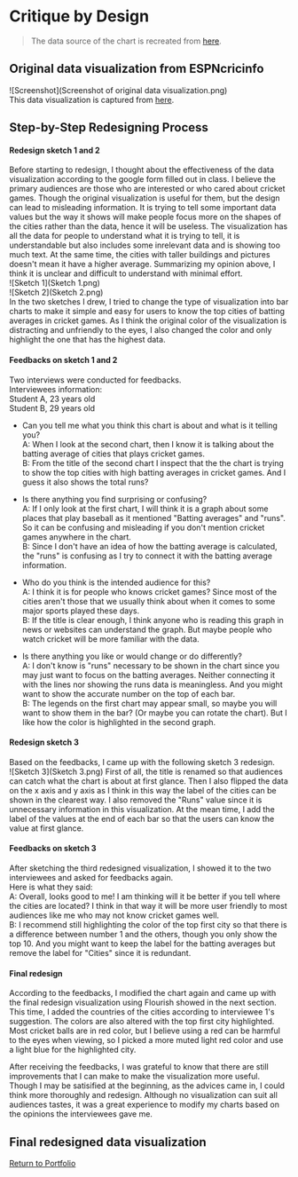 # Critique by Design
>  The data source of the chart is recreated from [here](https://runrepeat.com/your-city-cricket-world-cup-rankings).  

## Original data visualization from ESPNcricinfo
![Screenshot](Screenshot of original data visualization.png)  
This data visualization is captured from [here](https://www.espncricinfo.com/story/which-top-cricket-city-would-win-the-world-cup-1196522).  
  
## Step-by-Step Redesigning Process
#### Redesign sketch 1 and 2
Before starting to redesign, I thought about the effectiveness of the data visualization according to the google form filled out in class. I believe the primary audiences are those who are interested or who cared about cricket games. Though the original visualization is useful for them, but the design can lead to misleading information. It is trying to tell some important data values but the way it shows will make people focus more on the shapes of the cities rather than the data, hence it will be useless. The visualization has all the data for people to understand what it is trying to tell, it is understandable but also includes some inrelevant data and is showing too much text. At the same time, the cities with taller buildings and pictures doesn't mean it have a higher average. Summarizing my opinion above, I think it is unclear and difficult to understand with minimal effort.  
![Sketch 1](Sketch 1.png)  
![Sketch 2](Sketch 2.png)  
In the two sketches I drew, I tried to change the type of visualization into bar charts to make it simple and easy for users to know the top cities of batting averages in cricket games. As I think the original color of the visualization is distracting and unfriendly to the eyes, I also changed the color and only highlight the one that has the highest data.  
  
#### Feedbacks on sketch 1 and 2
Two interviews were conducted for feedbacks.  
Interviewees information:  
Student A, 23 years old  
Student B, 29 years old  
  
- Can you tell me what you think this chart is about and what is it telling you?  
A:  When I look at the second chart, then I know it is talking about the batting average of cities that plays cricket games.  
B: From the title of the second chart I inspect that the the chart is trying to show the top cities with high batting averages in cricket games. And I guess it also shows the total runs?  
  
- Is there anything you find surprising or confusing?  
A: If I only look at the first chart, I will think it is a graph about some places that play baseball as it mentioned "Batting averages" and "runs". So it can be confusing and misleading if you don't mention cricket games anywhere in the chart.  
B: Since I don't have an idea of how the batting average is calculated, the "runs" is confusing as I try to connect it with the batting average information.  
  
- Who do you think is the intended audience for this?  
A: I think it is for people who knows cricket games? Since most of the cities aren't those that we usually think about when it comes to some major sports played these days.  
B: If the title is clear enough, I think anyone who is reading this graph in news or websites can understand the graph. But maybe people who watch cricket will be more familiar with the data.  
  
- Is there anything you like or would change or do differently?  
A: I don't know is "runs" necessary to be shown in the chart since you may just want to focus on the batting averages. Neither connecting it with the lines nor showing the runs data is meaningless. And you might want to show the accurate number on the top of each bar.  
B: The legends on the first chart may appear small, so maybe you will want to show them in the bar? (Or maybe you can rotate the chart). But I like how the color is highlighted in the second graph.  
  
#### Redesign sketch 3
Based on the feedbacks, I came up with the following sketch 3 redesign.  
![Sketch 3](Sketch 3.png)
First of all, the title  is renamed so that audiences can catch what the chart is about at first glance. Then I also flipped the data on the x axis and y axis as I think in this way the label of the cities can be shown in the clearest way. I also removed the "Runs" value since it is unnecessary information in this visualization. At the mean time, I add the label of the values at the end of each bar so that the users can know the value at first glance.  
  
#### Feedbacks on sketch 3
After sketching the third redesigned visualization, I showed it to the two interviewees and asked for feedbacks again.  
Here is what they said:  
A: Overall, looks good to me! I am thinking will it be better if you tell where the cities are located? I think in that way it will be more user friendly to most audiences like me who may not know cricket games well.  
B: I recommend still highlighting the color of the top first city so that there is a difference between number 1 and the others, though you only show the top 10. And you might want to keep the label for the batting averages but remove the label for "Cities" since it is redundant.  

#### Final redesign
According to the feedbacks, I modified the chart again and came up with the final redesign visualization using Flourish showed in the next section. This time, I added the countries of the cities according to interviewee 1's suggestion. The colors are also altered with the top first city highlighted. Most cricket balls are in red color, but I believe using a red can be harmful to the eyes when viewing, so I picked a more muted light red color and use a light blue for the highlighted city.

After receiving the feedbacks, I was grateful to know that there are still improvements that I can make to make the visualization more useful. Though I may be satisified at the beginning, as the advices came in, I could think more thoroughly and redesign. Although no visualization can suit all audiences tastes, it was a great experience to modify my charts based on the opinions the interviewees gave me.

## Final redesigned data visualization  
<div class="flourish-embed flourish-chart" data-src="visualisation/11802985"><script src="https://public.flourish.studio/resources/embed.js"></script></div>

[Return to Portfolio](https://andreywc.github.io/94870-portfolio/)
